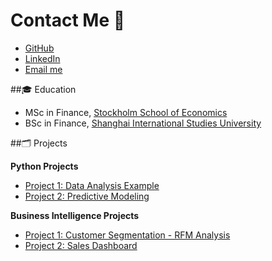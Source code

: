 # Contact Me 💌


- [GitHub](https://github.com/huistorical)  
- [LinkedIn](https://www.linkedin.com/in/huili1999/)  
- [Email me](mailto:huili8140@gmail.com)  

##🎓 Education  
- MSc in Finance, [Stockholm School of Economics](https://www.hhs.se/)  
- BSc in Finance, [Shanghai International Studies University](http://sv.shisu.edu.cn/)  

##🗂️ Projects

**Python Projects**  
- [Project 1: Data Analysis Example](projects/python_project1.md)  
- [Project 2: Predictive Modeling](projects/python_project2.md)  

**Business Intelligence Projects**  
- [Project 1: Customer Segmentation - RFM Analysis](projects/bi_project1.md)  
- [Project 2: Sales Dashboard](projects/bi_project2.md)  



